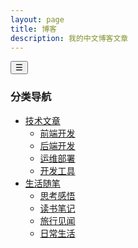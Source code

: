 ```yaml
---
layout: page
title: 博客
description: 我的中文博客文章
---
```


<div class="books-page-container">
  <!-- Mobile Sidebar Overlay -->
  <div class="mobile-sidebar-overlay" id="sidebarOverlay"></div>
  
  <!-- Mobile Sidebar Toggle Button -->
  <button class="mobile-sidebar-toggle" id="sidebarToggle" aria-label="切换导航菜单">
    <span id="toggleIcon">☰</span>
  </button>
  
  <aside class="books-sidebar" id="sidebar">
    <nav class="sidebar-nav">
      <h3 class="sidebar-title">分类导航</h3>
      <ul class="category-list">
        <li><a href="#technical-posts" class="category-link">技术文章</a>
          <ul class="subcategory-list">
            <li><a href="#frontend">前端开发</a></li>
            <li><a href="#backend">后端开发</a></li>
            <li><a href="#devops">运维部署</a></li>
            <li><a href="#tools">开发工具</a></li>
          </ul>
        </li>
        <li><a href="#life-posts" class="category-link">生活随笔</a>
          <ul class="subcategory-list">
            <li><a href="#thoughts">思考感悟</a></li>
            <li><a href="#reading">读书笔记</a></li>
            <li><a href="#travel">旅行见闻</a></li>
            <li><a href="#daily">日常生活</a></li>
          </ul>
        </li>
      </ul>
    </nav>
  </aside>
  
  <main class="books-content">
    <BlogList />
  </main>
</div>

<script>
(function() {
  // Only run on client side
  if (typeof window === 'undefined') return;
  
  function initSidebar() {
    const sidebarToggle = document.getElementById('sidebarToggle');
    const sidebar = document.getElementById('sidebar');
    const overlay = document.getElementById('sidebarOverlay');
    const toggleIcon = document.getElementById('toggleIcon');
    
    if (!sidebarToggle || !sidebar || !overlay || !toggleIcon) {
      console.log('Sidebar elements not found, retrying...');
      setTimeout(initSidebar, 100);
      return;
    }
    
    console.log('Sidebar elements found, initializing...');
  
  function toggleSidebar() {
    const isActive = sidebar.classList.contains('active');
    
    if (isActive) {
      // Close sidebar
      sidebar.classList.remove('active');
      overlay.classList.remove('active');
      sidebarToggle.classList.remove('active');
      toggleIcon.textContent = '☰';
      document.body.style.overflow = '';
    } else {
      // Open sidebar
      sidebar.classList.add('active');
      overlay.classList.add('active');
      sidebarToggle.classList.add('active');
      toggleIcon.textContent = '✕';
      document.body.style.overflow = 'hidden';
    }
  }
  
  // Toggle button click
  sidebarToggle.addEventListener('click', toggleSidebar);
  
  // Overlay click to close
  overlay.addEventListener('click', function() {
    if (sidebar.classList.contains('active')) {
      toggleSidebar();
    }
  });
  
  // Close sidebar when clicking on links
  sidebar.addEventListener('click', function(e) {
    if (e.target.tagName === 'A') {
      setTimeout(toggleSidebar, 150);
    }
  });
  
  // Handle escape key
  document.addEventListener('keydown', function(e) {
    if (e.key === 'Escape' && sidebar.classList.contains('active')) {
      toggleSidebar();
    }
  });
  
  // Handle window resize
  window.addEventListener('resize', function() {
    if (window.innerWidth > 1024 && sidebar.classList.contains('active')) {
      sidebar.classList.remove('active');
      overlay.classList.remove('active');
      sidebarToggle.classList.remove('active');
      toggleIcon.textContent = '☰';
      document.body.style.overflow = '';
    }
  });
  }
  
  // Start initialization
  if (document.readyState === 'loading') {
    document.addEventListener('DOMContentLoaded', initSidebar);
  } else {
    initSidebar();
  }
})();
</script>